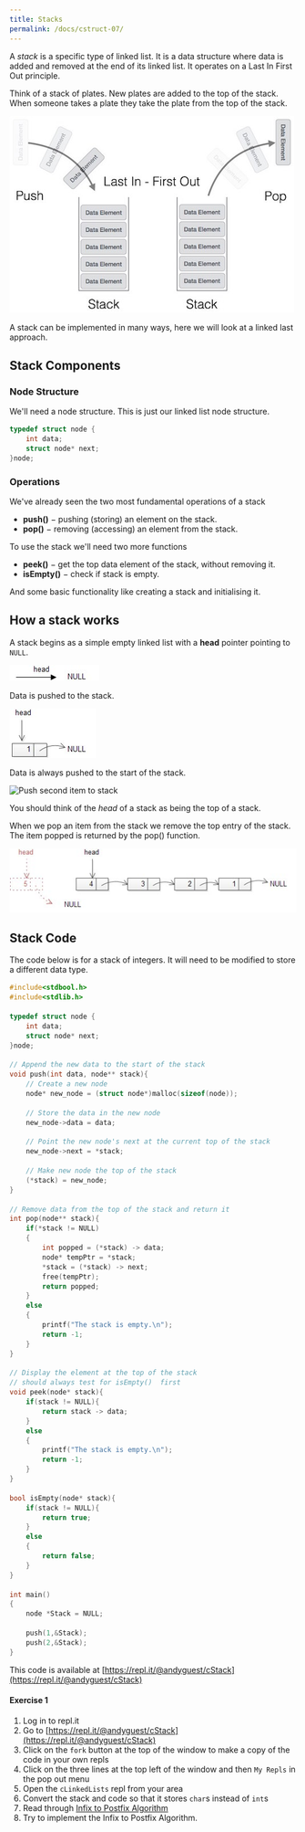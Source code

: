 ```yaml
---
title: Stacks
permalink: /docs/cstruct-07/
---
```


A *stack* is a specific type of linked list. It is a data structure where data is added and removed at the end of its linked list. It operates on a Last In First Out principle.  

Think of a stack of plates. New plates are added to the top of the stack. When someone takes a plate they take the plate from the top of the stack.  

![Pushing and Popping a Stack](/assets/img/topic4/stack.jpg "Pushing and Popping a Stack")  

A stack can be implemented in many ways, here we will look at a linked last approach.  

## Stack Components

### Node Structure

We'll need a node structure. This is just our linked list node structure.

```c
typedef struct node {
    int data;
    struct node* next;
}node;
```

### Operations

We've already seen the two most fundamental operations of a stack
* **push()** − pushing (storing) an element on the stack.
* **pop()** − removing (accessing) an element from the stack.

To use the stack we'll need two more functions
* **peek()** − get the top data element of the stack, without removing it.
* **isEmpty()** − check if stack is empty.

And some basic functionality like creating a stack and initialising it.

## How a stack works

A stack begins as a simple empty linked list with a **head** pointer pointing to `NULL`.

![Empty Stack](/assets/img/topic4/stack-init.jpg "Empty Stack")  

Data is pushed to the stack.  

![Push first item to stack](/assets/img/topic4/stack-push-first-to-stack.jpg "Push first item to stack")  

Data is always pushed to the start of the stack.

![Push second item to stack](/assets/img/topic4/stack-push-second-to-stack.jpg "Push second item to stack")  

You should think of the *head* of a stack as being the top of a stack.

When we pop an item from the stack we remove the top entry of the stack. The item popped is returned by the pop() function.

![Pop from the stack](/assets/img/topic4/stack-pop.jpg "Pop from the stack")  

## Stack Code

The code below is for a stack of integers. It will need to be modified to store a different data type.  

```c
#include<stdbool.h>
#include<stdlib.h>

typedef struct node {
    int data;
    struct node* next;
}node;
 
// Append the new data to the start of the stack
void push(int data, node** stack){
    // Create a new node
    node* new_node = (struct node*)malloc(sizeof(node)); 

    // Store the data in the new node
    new_node->data = data; 
    
    // Point the new node's next at the current top of the stack
    new_node->next = *stack;  
    
    // Make new node the top of the stack
    (*stack) = new_node;  
}

// Remove data from the top of the stack and return it
int pop(node** stack){
    if(*stack != NULL)
    {
        int popped = (*stack) -> data;
        node* tempPtr = *stack;
        *stack = (*stack) -> next;
        free(tempPtr);
        return popped;
    }
    else
    {
        printf("The stack is empty.\n");
        return -1;
    }
}

// Display the element at the top of the stack
// should always test for isEmpty()  first
void peek(node* stack){
    if(stack != NULL){
        return stack -> data;
    }
    else
    {
        printf("The stack is empty.\n");
        return -1;
    }
}

bool isEmpty(node* stack){
    if(stack != NULL){
        return true;
    }
    else
    {
        return false;
    }
}

int main()
{
    node *Stack = NULL;

    push(1,&Stack);
    push(2,&Stack);
}


```

This code is available at [https://repl.it/@andyguest/cStack](https://repl.it/@andyguest/cStack)  

#### Exercise 1 

1. Log in to repl.it
2. Go to [https://repl.it/@andyguest/cStack](https://repl.it/@andyguest/cStack)
3. Click on the `fork` button at the top of the window to make a copy of the code in your own repls
4. Click on the three lines at the top left of the window and then `My Repls` in the pop out menu
5. Open the `cLinkedLists` repl from your area
6. Convert the stack and code so that it stores `char`s instead of `int`s
7. Read through [Infix to Postfix Algorithm](http://csis.pace.edu/~wolf/CS122/infix-postfix.htm)
8. Try to implement the Infix to Postfix Algorithm.


